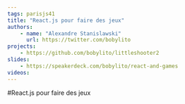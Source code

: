 ```yaml
---
tags: parisjs41
title: "React.js pour faire des jeux"
authors:
    - name: "Alexandre Stanislawski"
      url: https://twitter.com/bobylito
projects:
    - https://github.com/bobylito/littleshooter2
slides:
    - https://speakerdeck.com/bobylito/react-and-games
videos:
---
```

#React.js pour faire des jeux
